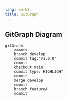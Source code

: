 ```yaml
---
lang: en-US
title: GitGraph 
---
```



## GitGraph Diagram

```mermaid
gitGraph
    commit
    branch develop
    commit tag:"v1.0.0"
    commit
    checkout main
    commit type: HIGHLIGHT
    commit
    merge develop
    commit
    branch featureA
    commit
```
